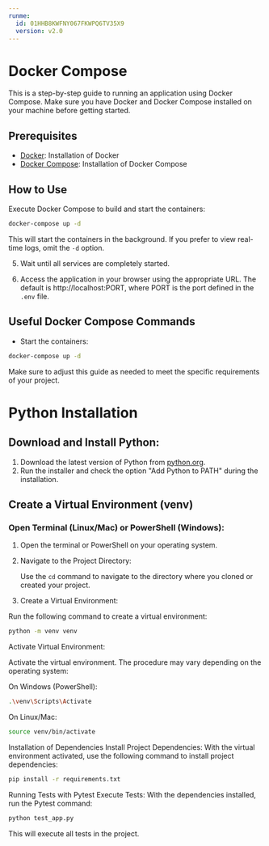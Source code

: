 ```yaml
---
runme:
  id: 01HHB8KWFNY067FKWPQ6TV35X9
  version: v2.0
---
```


# Docker Compose

This is a step-by-step guide to running an application using Docker Compose. Make sure you have Docker and Docker Compose installed on your machine before getting started.

## Prerequisites

- [Docker](https://docs.docker.com/get-docker/): Installation of Docker
- [Docker Compose](https://docs.docker.com/compose/install/): Installation of Docker Compose

## How to Use

Execute Docker Compose to build and start the containers:

```bash {"id":"01HHB8KWFKDEHNCWVH7CVZ4V0B"}
docker-compose up -d
```

This will start the containers in the background. If you prefer to view real-time logs, omit the `-d` option.

5. Wait until all services are completely started.

6. Access the application in your browser using the appropriate URL. The default is http://localhost:PORT, where PORT is the port defined in the `.env` file.

## Useful Docker Compose Commands

- Start the containers:

```bash {"id":"01HHB8KWFKDEHNCWVH7F9HTMMT"}
docker-compose up -d
```

Make sure to adjust this guide as needed to meet the specific requirements of your project.

# Python Installation

## Download and Install Python:

1. Download the latest version of Python from [python.org](https://www.python.org/).
2. Run the installer and check the option "Add Python to PATH" during the installation.

## Create a Virtual Environment (venv)

### Open Terminal (Linux/Mac) or PowerShell (Windows):

1. Open the terminal or PowerShell on your operating system.

2. Navigate to the Project Directory:

   Use the `cd` command to navigate to the directory where you cloned or created your project.

3. Create a Virtual Environment:

Run the following command to create a virtual environment:

```bash {"id":"01HHB8KWFMF2ZH91YM7M53CPFA"}
python -m venv venv
```

Activate Virtual Environment:

Activate the virtual environment. The procedure may vary depending on the operating system:

On Windows (PowerShell):

```sh
.\venv\Scripts\Activate
```

On Linux/Mac:

```sh
source venv/bin/activate
```

Installation of Dependencies
Install Project Dependencies:
With the virtual environment activated, use the following command to install project dependencies:

```sh
pip install -r requirements.txt
```

Running Tests with Pytest
Execute Tests:
With the dependencies installed, run the Pytest command:

```sh
python test_app.py
```

This will execute all tests in the project.






